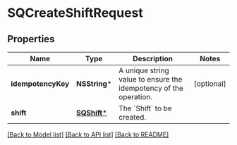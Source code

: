 # SQCreateShiftRequest

## Properties
Name | Type | Description | Notes
------------ | ------------- | ------------- | -------------
**idempotencyKey** | **NSString*** | A unique string value to ensure the idempotency of the operation. | [optional] 
**shift** | [**SQShift***](SQShift.md) | The &#x60;Shift&#x60; to be created. | 

[[Back to Model list]](../README.md#documentation-for-models) [[Back to API list]](../README.md#documentation-for-api-endpoints) [[Back to README]](../README.md)


